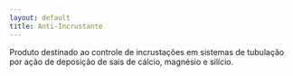 ```yaml
---
layout: default
title: Anti-Incrustante
---
```


Produto destinado ao controle de incrustações em sistemas de tubulação por ação de deposição de sais de cálcio, magnésio e silício.
